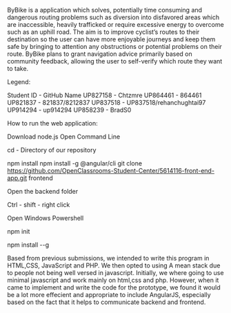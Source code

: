 ByBike is a application which solves, potentially time consuming and dangerous routing problems such as diversion into disfavored areas which are inaccessible,  heavily trafficked or require excessive energy to overcome such as an uphill road. The aim is to improve cyclist’s routes to their destination so the user can have more enjoyable journeys and keep them safe by bringing to attention any obstructions or potential problems on their route. ByBike plans to grant navigation advice primarily based on community feedback, allowing the user to self-verify which route they want to take.

Legend:

Student ID - GitHub Name
UP827158 - Chtzmre
UP864461 - 864461
UP821837 - 821837/8212837
UP837518 - UP837518/rehanchughtai97
UP914294 - up914294
UP858239 - BradS0

How to run the web application:

Download node.js
Open Command Line

cd - Directory of our repository

npm install
npm install -g @angular/cli
git clone https://github.com/OpenClassrooms-Student-Center/5614116-front-end-app.git frontend


Open the backend folder

Ctrl - shift - right click

Open Windows Powershell

npm init

npm install --g





Based from previous submissions, we intended to write this program in HTML,CSS, JavaScript and PHP. We then opted to using A mean stack due to people not being well versed in javascript. Initially, we where going to use minimal javascript and work mainly on html,css and php. However, when it came to implement and write the code for the prototype, we found it would be a lot more effecient and appropriate to include AngularJS, especially based on the fact that it helps to communicate backend and frontend. 
